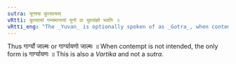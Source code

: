 ```yaml
---
sutra: यूनश्च कुत्सायाम्
vRtti: कुत्सायां गम्यमानायां युनो वा युवसंज्ञो भवति ॥
vRtti_eng: "The _Yuvan_ is optionally spoken of as _Gotra_, when contemptuous reference to him is intended."
---
```

Thus गार्ग्यो जाल्मः or गार्ग्यायणो जाल्मः ॥ When contempt is not intended, the only form is गार्ग्यायणः ॥ This is also a _Vartika_ and not a _sutra_.
